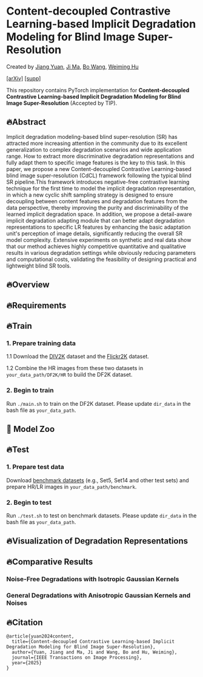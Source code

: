 # Content-decoupled Contrastive Learning-based Implicit Degradation Modeling for Blind Image Super-Resolution

Created by [Jiang Yuan](), [Ji Ma](), [Bo Wang](), [Weiming Hu]()

[[arXiv]](https://arxiv.org/abs/2408.05440) [[supp]]()

This repository contains PyTorch implementation for __Content-decoupled Contrastive Learning-based Implicit Degradation Modeling for Blind Image Super-Resolution__ (Accepted by TIP).

## 🔥Abstract
Implicit degradation modeling-based blind super-resolution (SR) has attracted more increasing attention in the community due to its excellent generalization to complex degradation scenarios and wide application range. How to extract more discriminative degradation representations and fully adapt them to specific image features is the key to this task. In this paper, we propose a new Content-decoupled Contrastive Learning-based blind image super-resolution (CdCL) framework following the typical blind SR pipeline.This framework introduces negative-free contrastive learning technique for the first time to model the implicit degradation representation, in which a new cyclic shift sampling strategy is designed to ensure decoupling between content features and degradation features from the data perspective, thereby improving the purity and discriminability of the learned implicit degradation space. In addition, we propose a detail-aware implicit degradation adapting module that can better adapt degradation representations to specific LR features by enhancing the basic adaptation unit's perception of image details, significantly reducing the overall SR model complexity. Extensive experiments on synthetic and real data show that our method achieves highly competitive quantitative and qualitative results in various degradation settings while obviously reducing parameters and computational costs, validating the feasibility of designing practical and lightweight blind SR tools.

## 🔥Overview


## 🔥Requirements


## 🔥Train
### 1. Prepare training data 

1.1 Download the [DIV2K](https://data.vision.ee.ethz.ch/cvl/DIV2K/)  dataset and the [Flickr2K](http://cv.snu.ac.kr/research/EDSR/Flickr2K.tar) dataset.

1.2 Combine the HR images from these two datasets in `your_data_path/DF2K/HR` to build the DF2K dataset. 

### 2. Begin to train
Run `./main.sh` to train on the DF2K dataset. Please update `dir_data` in the bash file as `your_data_path`.


## 🏰 Model Zoo

## 🔥Test
### 1. Prepare test data 
Download [benchmark datasets](https://github.com/xinntao/BasicSR/blob/a19aac61b277f64be050cef7fe578a121d944a0e/docs/Datasets.md) (e.g., Set5, Set14 and other test sets) and prepare HR/LR images in `your_data_path/benchmark`.


### 2. Begin to test
Run `./test.sh` to test on benchmark datasets. Please update `dir_data` in the bash file as `your_data_path`.



## 🔥Visualization of Degradation Representations



## 🔥Comparative Results
### Noise-Free Degradations with Isotropic Gaussian Kernels

### General Degradations with Anisotropic Gaussian Kernels and Noises

## 🔥Citation
```
@article{yuan2024content,
  title={Content-decoupled Contrastive Learning-based Implicit Degradation Modeling for Blind Image Super-Resolution},
  author={Yuan, Jiang and Ma, Ji and Wang, Bo and Hu, Weiming},
  journal={IEEE Transactions on Image Processing},
  year={2025}
}
```
